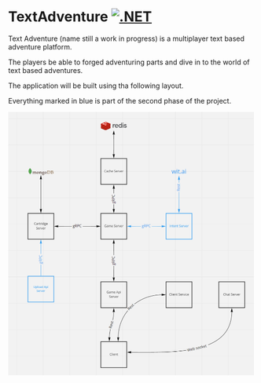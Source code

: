 # TextAdventure [![.NET](https://github.com/codeiain/TextAdventure/actions/workflows/dotnet.yml/badge.svg)](https://github.com/codeiain/TextAdventure/actions/workflows/dotnet.yml)

Text Adventure (name still a work in progress) is a multiplayer text based adventure platform.

The players be able to forged adventuring parts and dive in to the world of text based adventures.

The application will be built using tha following layout.

Everything marked in blue is part of the second phase of the project.

<img src="serverlayout.png" style="float: left; margin-right: 10px; width:500px;" />
